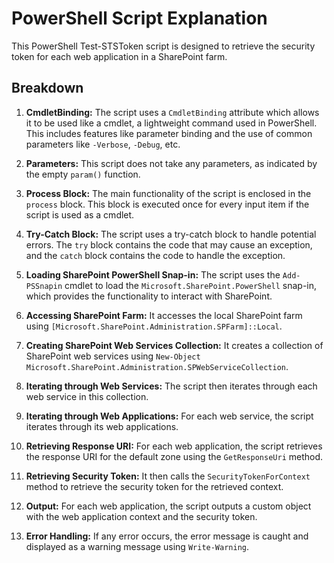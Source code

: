 # PowerShell Script Explanation

This PowerShell Test-STSToken script is designed to retrieve the security token for each web application in a SharePoint farm. 

## Breakdown

1. **CmdletBinding:** The script uses a `CmdletBinding` attribute which allows it to be used like a cmdlet, a lightweight command used in PowerShell. This includes features like parameter binding and the use of common parameters like `-Verbose`, `-Debug`, etc.

2. **Parameters:** This script does not take any parameters, as indicated by the empty `param()` function.

3. **Process Block:** The main functionality of the script is enclosed in the `process` block. This block is executed once for every input item if the script is used as a cmdlet.

4. **Try-Catch Block:** The script uses a try-catch block to handle potential errors. The `try` block contains the code that may cause an exception, and the `catch` block contains the code to handle the exception.

5. **Loading SharePoint PowerShell Snap-in:** The script uses the `Add-PSSnapin` cmdlet to load the `Microsoft.SharePoint.PowerShell` snap-in, which provides the functionality to interact with SharePoint.

6. **Accessing SharePoint Farm:** It accesses the local SharePoint farm using `[Microsoft.SharePoint.Administration.SPFarm]::Local`.

7. **Creating SharePoint Web Services Collection:** It creates a collection of SharePoint web services using `New-Object Microsoft.SharePoint.Administration.SPWebServiceCollection`.

8. **Iterating through Web Services:** The script then iterates through each web service in this collection.

9. **Iterating through Web Applications:** For each web service, the script iterates through its web applications.

10. **Retrieving Response URI:** For each web application, the script retrieves the response URI for the default zone using the `GetResponseUri` method.

11. **Retrieving Security Token:** It then calls the `SecurityTokenForContext` method to retrieve the security token for the retrieved context.

12. **Output:** For each web application, the script outputs a custom object with the web application context and the security token.

13. **Error Handling:** If any error occurs, the error message is caught and displayed as a warning message using `Write-Warning`.
